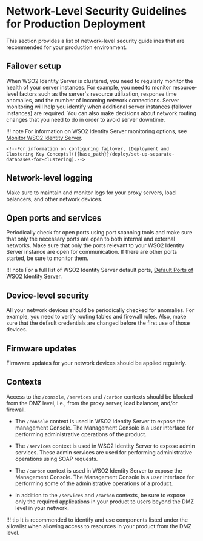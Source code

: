 # Network-Level Security Guidelines for Production Deployment

This section provides a list of network-level security guidelines that are recommended for your production environment.

## Failover setup

When WSO2 Identity Server is clustered, you need to regularly monitor the health of your server instances. For example, you need to monitor resource-level factors such as the server's resource utilization, response time anomalies, and the number of incoming network connections. Server monitoring will help you identify when additional server instances (failover instances) are required.
You can also make decisions about network routing changes that you need to do in order to avoid server downtime.

!!! note
    For information on WSO2 Identity Server monitoring options, see [Monitor WSO2 Identity Server]({{base_path}}/deploy/monitor).

    <!--For information on configuring failover, [Deployment and Clustering Key Concepts]({{base_path}}/deploy/set-up-separate-databases-for-clustering).-->

## Network-level logging

Make sure to maintain and monitor logs for your proxy servers, load balancers, and other network devices.

## Open ports and services

Periodically check for open ports using port scanning tools and make sure that only the necessary ports are open to both internal and external networks. Make sure that only the ports relevant to your WSO2 Identity Server instance are open for communication. If there are other ports started, be sure to monitor them.

!!! note
    For a full list of WSO2 Identity Server default ports, [Default Ports of WSO2 Identity Server]({{base_path}}/references/default-ports).

## Device-level security

All your network devices should be periodically checked for anomalies. For example, you need to verify routing tables and firewall rules. Also, make sure that the default credentials are changed before the first use of those devices.

## Firmware updates

Firmware updates for your network devices should be applied regularly.

## Contexts

Access to the  `/console`, `/services` and `/carbon` contexts should be blocked from the DMZ level, i.e., from the proxy server, load balancer, and/or firewall.

- The `/console` context is used in WSO2 Identity Server to expose the management Console. The Management Console is a user interface for performing administrative operations of the product.

- The `/services` context is used in WSO2 Identity Server to expose admin services. These admin services are used for performing administrative operations using SOAP requests.

- The `/carbon` context is used in WSO2 Identity Server to expose the Management Console. The Management Console is a user interface for performing some of the administrative operations of a product.

- In addition to the `/services` and `/carbon` contexts, be sure to expose only the required applications in your product to users beyond the DMZ level in your network.

!!! tip
    It is recommended to identify and use components listed under the allowlist when allowing access to resources in your product from the DMZ level.